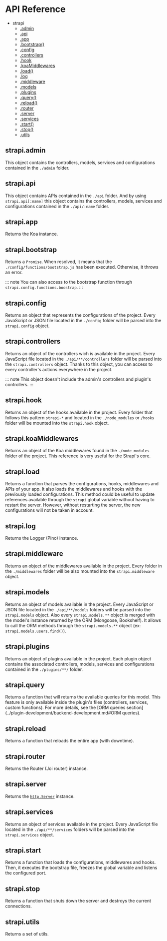 # API Reference

  - strapi
    - [.admin](#strapiadmin)
    - [.api](#strapiapi)
    - [.app](#strapiapp)
    - [.bootstrap()](#strapibootstrap)
    - [.config](#strapiconfig)
    - [.controllers](#strapicontrollers)
    - [.hook](#strapihook)
    - [.koaMiddlewares](#strapikoaMiddlewares)
    - [.load()](#strapiload)
    - [.log](#strapilog)
    - [.middleware](#strapimiddleware)
    - [.models](#strapimodels)
    - [.plugins](#strapiplugins)
    - [.query()](#strapiquery)
    - [.reload()](#strapireload)
    - [.router](#strapirouter)
    - [.server](#strapiserver)
    - [.services](#strapiservices)
    - [.start()](#strapistart)
    - [.stop()](#strapistop)
    - [.utils](#strapiutils)


## strapi.admin

This object contains the controllers, models, services and configurations contained in the `./admin` folder.

## strapi.api

This object contains APIs contained in the `./api` folder.
And by using `strapi.api[:name]` this object contains the controllers, models, services and configurations contained in the `./api/:name` folder.

## strapi.app

Returns the Koa instance.

## strapi.bootstrap

Returns a `Promise`. When resolved, it means that the `./config/functions/bootstrap.js` has been executed. Otherwise, it throws an error.

::: note
You can also access to the bootstrap function through `strapi.config.functions.boostrap`.
:::

## strapi.config

Returns an object that represents the configurations of the project. Every JavaScript or JSON file located in the `./config` folder will be parsed into the `strapi.config` object.

## strapi.controllers

Returns an object of the controllers wich is available in the project. Every JavaScript file located in the `./api/**/controllers` folder will be parsed into the `strapi.controllers` object. Thanks to this object, you can access to every controller's actions everywhere in the project.

::: note
This object doesn't include the admin's controllers and plugin's controllers.
:::

## strapi.hook

Returns an object of the hooks available in the project. Every folder that follows this pattern `strapi-*` and located in the `./node_modules` or `/hooks` folder will be mounted into the `strapi.hook` object.

## strapi.koaMiddlewares

Returns an object of the Koa middlewares found in the `./node_modules` folder of the project. This reference is very useful for the Strapi's core.

## strapi.load

Returns a function that parses the configurations, hooks, middlewares and APIs of your app. It also loads the middlewares and hooks with the previously loaded configurations. This method could be useful to update references available through the `strapi` global variable without having to restart the server. However, without restarting the server, the new configurations will not be taken in account.

## strapi.log

Returns the Logger (Pino) instance.

## strapi.middleware

Returns an object of the middlewares available in the project. Every folder in the `./middlewares` folder will be also mounted into the `strapi.middleware` object.

## strapi.models

Returns an object of models available in the project. Every JavaScript or JSON file located in the `./api/**/models` folders will be parsed into the `strapi.models` object. Also every `strapi.models.**` object is merged with the model's instance returned by the ORM (Mongoose, Bookshelf). It allows to call the ORM methods through the `strapi.models.**` object (ex: `strapi.models.users.find()`).

## strapi.plugins

Returns an object of plugins available in the project. Each plugin object contains the associated controllers, models, services and configurations contained in the `./plugins/**/` folder.

## strapi.query

Returns a function that will returns the available queries for this model. This feature is only available inside the plugin's files (controllers, services, custom functions). For more details, see the [ORM queries section](../plugin-development/backend-development.md#ORM queries).

## strapi.reload

Returns a function that reloads the entire app (with downtime).

## strapi.router

Returns the Router (Joi router) instance.

## strapi.server

Returns the [`http.Server`](https://nodejs.org/api/http.html#http_class_http_server) instance.

## strapi.services

Returns an object of services available in the project. Every JavaScript file located in the `./api/**/services` folders will be parsed into the `strapi.services` object.

## strapi.start

Returns a function that loads the configurations, middlewares and hooks. Then, it executes the bootstrap file, freezes the global variable and listens the configured port.

## strapi.stop

Returns a function that shuts down the server and destroys the current connections.

## strapi.utils

Returns a set of utils.
